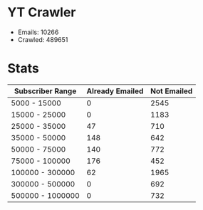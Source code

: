 # YT Crawler
- Emails: 10266
- Crawled: 489651

# Stats
| Subscriber Range  | Already Emailed | Not Emailed |
|-------|-------|-------|
| 5000 - 15000 | 0 | 2545 |
| 15000 - 25000 | 0 | 1183 |
| 25000 - 35000 | 47 | 710 |
| 35000 - 50000 | 148 | 642 |
| 50000 - 75000 | 140 | 772 |
| 75000 - 100000 | 176 | 452 |
| 100000 - 300000 | 62 | 1965 |
| 300000 - 500000 | 0 | 692 |
| 500000 - 1000000 | 0 | 732 |
